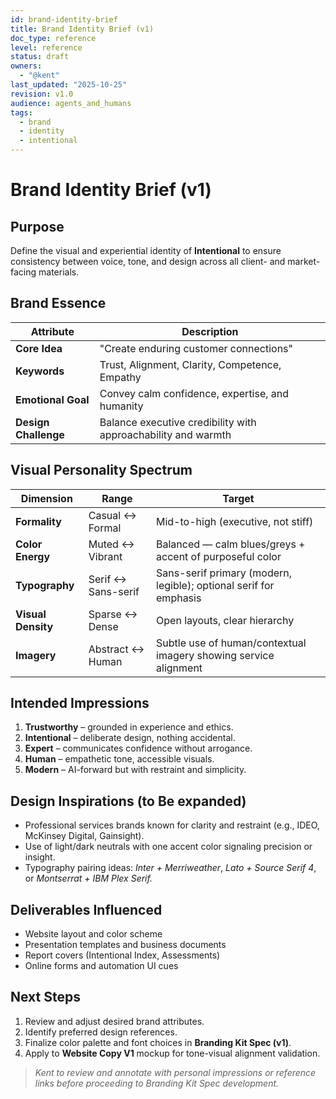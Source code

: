 ```yaml
---
id: brand-identity-brief
title: Brand Identity Brief (v1)
doc_type: reference
level: reference
status: draft
owners:
  - "@kent"
last_updated: "2025-10-25"
revision: v1.0
audience: agents_and_humans
tags:
  - brand
  - identity
  - intentional
---
```


# Brand Identity Brief (v1)

## Purpose

Define the visual and experiential identity of **Intentional** to ensure consistency between voice, tone, and design across all client- and market-facing materials.

## Brand Essence

| Attribute | Description |
|------------|--------------|
| **Core Idea** | "Create enduring customer connections" |
| **Keywords** | Trust, Alignment, Clarity, Competence, Empathy |
| **Emotional Goal** | Convey calm confidence, expertise, and humanity |
| **Design Challenge** | Balance executive credibility with approachability and warmth |

## Visual Personality Spectrum

| Dimension | Range | Target |
|------------|--------|---------|
| **Formality** | Casual ↔ Formal | Mid-to-high (executive, not stiff) |
| **Color Energy** | Muted ↔ Vibrant | Balanced — calm blues/greys + accent of purposeful color |
| **Typography** | Serif ↔ Sans-serif | Sans-serif primary (modern, legible); optional serif for emphasis |
| **Visual Density** | Sparse ↔ Dense | Open layouts, clear hierarchy |
| **Imagery** | Abstract ↔ Human | Subtle use of human/contextual imagery showing service alignment |

## Intended Impressions

1. **Trustworthy** – grounded in experience and ethics.
2. **Intentional** – deliberate design, nothing accidental.
3. **Expert** – communicates confidence without arrogance.
4. **Human** – empathetic tone, accessible visuals.
5. **Modern** – AI-forward but with restraint and simplicity.

## Design Inspirations (to Be expanded)

- Professional services brands known for clarity and restraint (e.g., IDEO, McKinsey Digital, Gainsight).
- Use of light/dark neutrals with one accent color signaling precision or insight.
- Typography pairing ideas: *Inter + Merriweather*, *Lato + Source Serif 4*, or *Montserrat + IBM Plex Serif.*

## Deliverables Influenced

- Website layout and color scheme
- Presentation templates and business documents
- Report covers (Intentional Index, Assessments)
- Online forms and automation UI cues

## Next Steps

1. Review and adjust desired brand attributes.
2. Identify preferred design references.
3. Finalize color palette and font choices in **Branding Kit Spec (v1)**.
4. Apply to **Website Copy V1** mockup for tone-visual alignment validation.

> *Kent to review and annotate with personal impressions or reference links before proceeding to Branding Kit Spec development.*